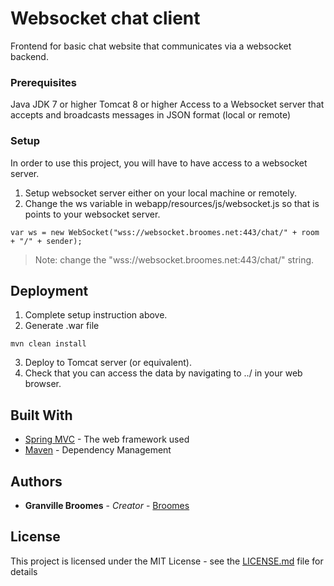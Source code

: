 # Websocket chat client

Frontend for basic chat website that communicates via a websocket backend.

### Prerequisites

Java JDK 7 or higher
Tomcat 8 or higher
Access to a Websocket server that accepts and broadcasts messages in JSON format (local or remote)

### Setup

In order to use this project, you will have to have access to a websocket server.
1. Setup websocket server either on your local machine or remotely.
2. Change the ws variable in webapp/resources/js/websocket.js so that is points to your websocket server.
```
var ws = new WebSocket("wss://websocket.broomes.net:443/chat/" + room + "/" + sender);
```
>Note: change the "wss://websocket.broomes.net:443/chat/" string.

## Deployment

1. Complete setup instruction above.
2. Generate .war file
```
mvn clean install
```
3. Deploy to Tomcat server (or equivalent).
4. Check that you can access the data by navigating to ../ in your web browser.

## Built With

* [Spring MVC](https://spring.io/docs/) - The web framework used
* [Maven](https://maven.apache.org/) - Dependency Management

## Authors

* **Granville Broomes** - *Creator* - [Broomes](https://github.com/Broomes)

## License

This project is licensed under the MIT License - see the [LICENSE.md](LICENSE.md) file for details
